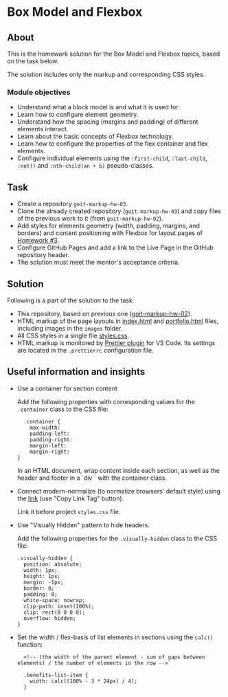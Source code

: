 # Box Model and Flexbox

## About

This is the homework solution for the Box Model and Flexbox topics, based on the task below.

The solution includes only the markup and corresponding CSS styles.

### Module objectives

* Understand what a block model is and what it is used for.
* Learn how to configure element geometry.
* Understand how the spacing (margins and padding) of different elements interact.
* Learn about the basic concepts of Flexbox technology.
* Learn how to configure the properties of the flex container and flex elements.
* Configure individual elements using the `:first-child`, `:last-child`, `:not()` and `:nth-child(an + b)` pseudo-classes.

## Task

* Create a repository `goit-markup-hw-03`.
* Clone the already created repository (`goit-markup-hw-03`) and copy files of the previous work to it (from `goit-markup-hw-02`).
* Add styles for elements geometry (width, padding, margins, and borders) and content positioning with Flexbox for layout pages of [Homework #3](https://www.figma.com/file/Kr5Q4EVrEAqpOWko4QeEJb/Web-Studio-(Version-4.0)?type=design&node-id=296708-626&t=xehgKGCXNQoohzws-0).
* Configure GitHub Pages and add a link to the Live Page in the GitHub repository header.
* The solution must meet the mentor's acceptance criteria.

## Solution

Following is a part of the solution to the task:
* This repository, based on previous one ([goit-markup-hw-02](https://github.com/oleksandr-romashko/goit-markup-hw-02)).
* HTML markup of the page layouts in [index.html](./index.html) and [portfolio.html](./portfolio.html) files, including images in the `images` folder.
* All CSS styles in a single file [styles.css](./css/index.html).
* HTML markup is monitored by [Prettier plugin](https://prettier.io/) for VS Code. Its settings are located in the `.prettierrc` configuration file.

## Useful information and insights

* Use a container for section content

  Add the following properties with corresponding values for the `.container` class to the CSS file:

  ```
    .container { 
      max-width: 
      padding-left:  
      padding-right:  
      margin-left:  
      margin-right:  
  }
  ```

  In an HTML document, wrap content inside each section, as well as the header and footer in a `div`` with the container class.
* Connect modern-normalize (to normalize browsers' default style) using the [link](https://airlock-on-edge.woolf.university/?url=https%3A%2F%2Fcdnjs.com%2Flibraries%2Fmodern-normalize&resourceId=9168ce8c-eb19-4f64-8957-5261bac864ee&studentId=d22df0d2-a53a-49c8-bf11-bc01ca37c314&token=eyJ0eXAiOiJKV1QiLCJhbGciOiJIUzI1NiJ9.eyJpc1ZlcmlmaWVkIjp0cnVlLCJvcmciOnsiaWQiOiIyODU2YWNkMy1jMWUxLTQyMWMtOTg5ZS1jN2RkYmQzMmIyZjIiLCJncm91cHMiOltdfSwia2luZCI6Im9hdXRoIiwic2NvcGUiOiIqIiwiaXNzIjoidXJuOldvb2xmVW5pdmVyc2l0eTpzZXJ2ZXIvc2VydmljZS9hY2Nlc3MiLCJpZCI6ImQyMmRmMGQyLWE1M2EtNDljOC1iZjExLWJjMDFjYTM3YzMxNCIsImlhdCI6MTY5MjAwNDMxNX0.Gn3pEpWfSHgyGSwOSpsVzUwPeKx1pZVzeK8W9yFr7hk) (use "Copy Link Tag" button).
    
  Link it before project `styles.css` file.
* Use "Visually Hidden" pattern to hide headers. 
  
  Add the following properties for the `.visually-hidden` class to the CSS file:

  ```
  .visually-hidden {
    position: absolute;
    width: 1px;
    height: 1px;
    margin: -1px;
    border: 0;
    padding: 0;
    white-space: nowrap;
    clip-path: inset(100%);
    clip: rect(0 0 0 0);
    overflow: hidden;
  }
  ```
* Set the width / flex-basis of list elements in sections using the `calc()` function:
  ```
    <!-- (the width of the parent element - sum of gaps between elements) / the number of elements in the row -->
    
    .benefits-list-item {
      width: calc((100% - 3 * 24px) / 4);
    }
  ```